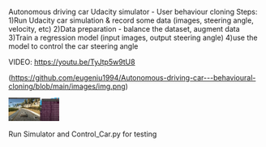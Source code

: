 Autonomous driving car Udacity simulator - User behaviour cloning
Steps:
1)Run Udacity car simulation & record some data (images, steering angle, velocity, etc)
2)Data preparation - balance the dataset, augment data
3)Train a regression model (input images, output steering angle)
4)use the model to control the car steering angle

VIDEO:  https://youtu.be/TyJtp5w9tU8

(https://github.com/eugeniu1994/Autonomous-driving-car---behavioural-cloning/blob/main/images/img.png)

<img src="images/img.png" width="100" />

Run Simulator and Control_Car.py for testing
